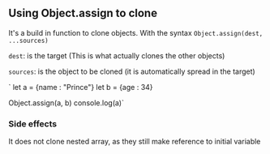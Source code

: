 ## Using Object.assign to clone
It's a build in function to clone objects.
With the syntax 
`Object.assign(dest, ...sources)`

`dest`: is the target (This is what actually clones the other objects)

`sources`: is the object to be cloned (it is automatically spread in the target)

`  let a = {name : "Prince"}
   let b = {age : 34}
  
   Object.assign(a, b)
   console.log(a)`
   
### Side effects 
It does not clone nested array, as they still make reference to initial variable 